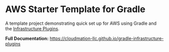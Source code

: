 # AWS Starter Template for Gradle

A template project demonstrating quick set up for AWS using Gradle and the [Infrastructure Plugins](https://github.com/cloudmation-llc/gradle-infrastructure-plugins).

**Full Documentation:** https://cloudmation-llc.github.io/gradle-infrastructure-plugins